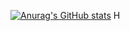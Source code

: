[![Anurag's GitHub stats](https://github-readme-stats.vercel.app/api?username=panchalbhavya2210&theme=monokai)](https://github.com/anuraghazra/github-readme-stats)
H
